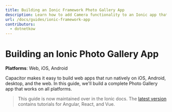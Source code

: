 ```yaml
---
title: Building an Ionic Framework Photo Gallery App
description: Learn how to add Camera functionality to an Ionic app that works on the web, iOS, and Android
url: /docs/guides/ionic-framework-app
contributors:
  - dotnetkow
---
```


# Building an Ionic Photo Gallery App
 
**Platforms**: Web, iOS, Android

Capacitor makes it easy to build web apps that run natively on iOS, Android, desktop, and the web. In this guide, we'll build a complete Photo Gallery app that works on all platforms.

> This guide is now maintained over in the Ionic docs. The [latest version](https://ionicframework.com/docs/intro/next) contains tutorials for Angular, React, and Vue.
